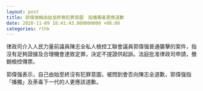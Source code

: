```yaml
---
layout: post
title: 郭偉强稱由始至終無犯罪意圖　指播獨者更應道歉
date: 2020-11-09 18:41:43.000000000 +08:00
categories: rthk
---
```


律政司介入人民力量前議員陳志全私人檢控工聯會議員郭偉强普通襲擊的案件，指沒有足夠證據及合理機會達致定罪，決定不提證供起訴。法庭批准律政司申請，撤銷檢控傳票。

郭偉强表示，自己由始至終沒有犯罪意圖，被問到會否向陳志全道歉，郭偉强指「播獨」及荼毒下一代的人更應該道歉。
